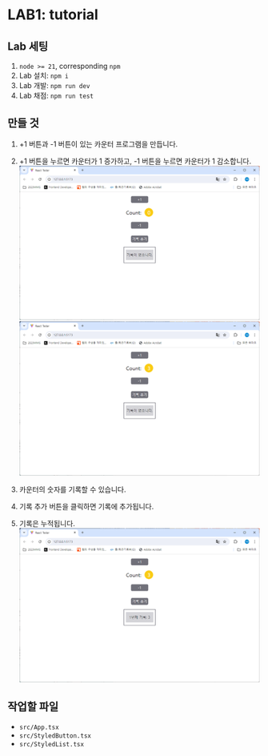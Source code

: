 # LAB1: tutorial

## Lab 세팅

1. `node >= 21`, corresponding `npm`
2. Lab 설치: `npm i`
3. Lab 개발: `npm run dev`
4. Lab 채점: `npm run test`

## 만들 것

1. +1 버튼과 -1 버튼이 있는 카운터 프로그램을 만듭니다.
2. +1 버튼을 누르면 카운터가 1 증가하고, -1 버튼을 누르면 카운터가 1 감소합니다.
![counter 1](./images/counter-1.png)
![counter 2](./images/counter-2.png)

3. 카운터의 숫자를 기록할 수 있습니다.
4. 기록 추가 버튼을 클릭하면 기록에 추가됩니다.
5. 기록은 누적됩니다.
![counter 3](./images/counter-3.png)

## 작업할 파일

* `src/App.tsx`
* `src/StyledButton.tsx`
* `src/StyledList.tsx`